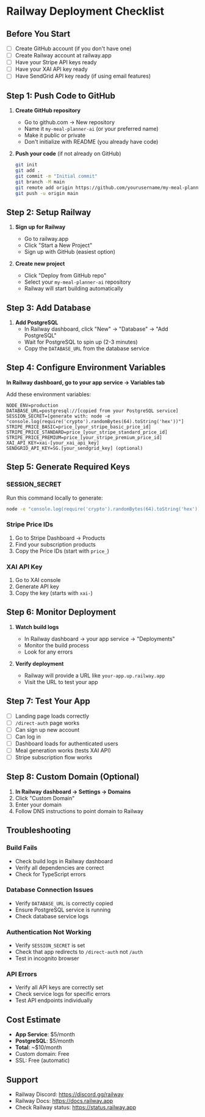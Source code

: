 # Railway Deployment Checklist

## Before You Start
- [ ] Create GitHub account (if you don't have one)
- [ ] Create Railway account at railway.app
- [ ] Have your Stripe API keys ready
- [ ] Have your XAI API key ready
- [ ] Have SendGrid API key ready (if using email features)

## Step 1: Push Code to GitHub
1. **Create GitHub repository**
   - Go to github.com → New repository
   - Name it `my-meal-planner-ai` (or your preferred name)
   - Make it public or private
   - Don't initialize with README (you already have code)

2. **Push your code** (if not already on GitHub)
   ```bash
   git init
   git add .
   git commit -m "Initial commit"
   git branch -M main
   git remote add origin https://github.com/yourusername/my-meal-planner-ai.git
   git push -u origin main
   ```

## Step 2: Setup Railway
1. **Sign up for Railway**
   - Go to railway.app
   - Click "Start a New Project"
   - Sign up with GitHub (easiest option)

2. **Create new project**
   - Click "Deploy from GitHub repo"
   - Select your `my-meal-planner-ai` repository
   - Railway will start building automatically

## Step 3: Add Database
1. **Add PostgreSQL**
   - In Railway dashboard, click "New" → "Database" → "Add PostgreSQL"
   - Wait for PostgreSQL to spin up (2-3 minutes)
   - Copy the `DATABASE_URL` from the database service

## Step 4: Configure Environment Variables
**In Railway dashboard, go to your app service → Variables tab**

Add these environment variables:

```
NODE_ENV=production
DATABASE_URL=postgresql://[copied from your PostgreSQL service]
SESSION_SECRET=[generate with: node -e "console.log(require('crypto').randomBytes(64).toString('hex'))"]
STRIPE_PRICE_BASIC=price_[your_stripe_basic_price_id]
STRIPE_PRICE_STANDARD=price_[your_stripe_standard_price_id]
STRIPE_PRICE_PREMIUM=price_[your_stripe_premium_price_id]
XAI_API_KEY=xai-[your_xai_api_key]
SENDGRID_API_KEY=SG.[your_sendgrid_key] (optional)
```

## Step 5: Generate Required Keys

### SESSION_SECRET
Run this command locally to generate:
```bash
node -e "console.log(require('crypto').randomBytes(64).toString('hex'))"
```

### Stripe Price IDs
1. Go to Stripe Dashboard → Products
2. Find your subscription products
3. Copy the Price IDs (start with `price_`)

### XAI API Key
1. Go to XAI console
2. Generate API key
3. Copy the key (starts with `xai-`)

## Step 6: Monitor Deployment
1. **Watch build logs**
   - In Railway dashboard → your app service → "Deployments"
   - Monitor the build process
   - Look for any errors

2. **Verify deployment**
   - Railway will provide a URL like `your-app.up.railway.app`
   - Visit the URL to test your app

## Step 7: Test Your App
- [ ] Landing page loads correctly
- [ ] `/direct-auth` page works
- [ ] Can sign up new account
- [ ] Can log in
- [ ] Dashboard loads for authenticated users
- [ ] Meal generation works (tests XAI API)
- [ ] Stripe subscription flow works

## Step 8: Custom Domain (Optional)
1. **In Railway dashboard → Settings → Domains**
2. Click "Custom Domain"
3. Enter your domain
4. Follow DNS instructions to point domain to Railway

## Troubleshooting

### Build Fails
- Check build logs in Railway dashboard
- Verify all dependencies are correct
- Check for TypeScript errors

### Database Connection Issues
- Verify `DATABASE_URL` is correctly copied
- Ensure PostgreSQL service is running
- Check database service logs

### Authentication Not Working
- Verify `SESSION_SECRET` is set
- Check that app redirects to `/direct-auth` not `/auth`
- Test in incognito browser

### API Errors
- Verify all API keys are correctly set
- Check service logs for specific errors
- Test API endpoints individually

## Cost Estimate
- **App Service**: $5/month
- **PostgreSQL**: $5/month
- **Total**: ~$10/month
- Custom domain: Free
- SSL: Free (automatic)

## Support
- Railway Discord: https://discord.gg/railway
- Railway Docs: https://docs.railway.app
- Check Railway status: https://status.railway.app